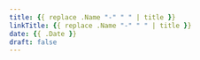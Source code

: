 ```yaml
---
title: {{ replace .Name "-" " " | title }}
linkTitle: {{ replace .Name "-" " " | title }}
date: {{ .Date }}
draft: false
---
```


